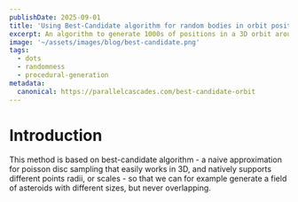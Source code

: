 ```yaml
---
publishDate: 2025-09-01
title: 'Using Best-Candidate algorithm for random bodies in orbit position generation'
excerpt: An algorithm to generate 1000s of positions in a 3D orbit around a center, without overlaps, with varying scales and inner and outer orbit limits.
image: '~/assets/images/blog/best-candidate.png'
tags:
  - dots
  - randomness
  - procedural-generation
metadata:
  canonical: https://parallelcascades.com/best-candidate-orbit
---
```

# Introduction

This method is based on best-candidate algorithm - a naive approximation for poisson disc sampling that easily works in 3D, and natively supports different points radii, or scales - so that we can for example generate a field of asteroids with different sizes, but never overlapping.
